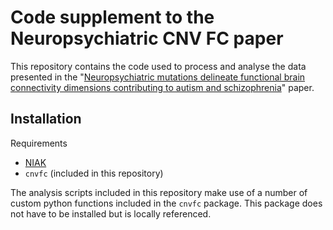 # Code supplement to the Neuropsychiatric CNV FC paper
This repository contains the code used to process and analyse the data presented in the "[Neuropsychiatric mutations delineate functional brain connectivity dimensions contributing to autism and schizophrenia](https://doi.org/10.1101/862615)" paper. 

## Installation
Requirements
- [NIAK](http://niak.simexp-lab.org/build/html/index.html)
- `cnvfc` (included in this repository)

The analysis scripts included in this repository make use of a number of custom python functions included in the `cnvfc` package. This package does not have to be installed but is locally referenced.
